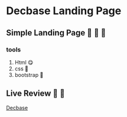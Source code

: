# Decbase Landing Page
## Simple Landing Page :smiling_face_with_three_hearts:	:yellow_heart:	:smiling_face_with_three_hearts:	
### tools
1. Html :yum:	
1. css :hugs:	
1. bootstrap :zany_face:	

## Live Review :ghost:	:ghost:	
[Decbase](https://diyasty.github.io/decbase/)


